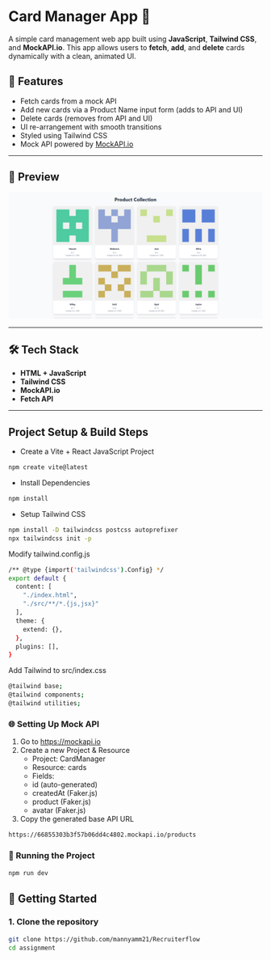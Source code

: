 # Card Manager App 🧩

A simple card management web app built using **JavaScript**, **Tailwind CSS**, and **MockAPI.io**. This app allows users to **fetch**, **add**, and **delete** cards dynamically with a clean, animated UI.

## 🔧 Features

- Fetch cards from a mock API
- Add new cards via a Product Name input form (adds to API and UI)
- Delete cards (removes from API and UI)
- UI re-arrangement with smooth transitions
- Styled using Tailwind CSS
- Mock API powered by [MockAPI.io](https://mockapi.io)

---

## 📸 Preview

![App Screenshot](./public/ProjectPreview-1.png) <!-- Replace with your actual screenshot file path -->

---

## 🛠️ Tech Stack

- **HTML + JavaScript**
- **Tailwind CSS**
- **MockAPI.io**
- **Fetch API**

---

## Project Setup & Build Steps

- Create a Vite + React JavaScript Project

```bash
npm create vite@latest
```

- Install Dependencies

```bash
npm install
```

- Setup Tailwind CSS

```bash
npm install -D tailwindcss postcss autoprefixer
npx tailwindcss init -p
```

Modify tailwind.config.js

```bash
/** @type {import('tailwindcss').Config} */
export default {
  content: [
    "./index.html",
    "./src/**/*.{js,jsx}"
  ],
  theme: {
    extend: {},
  },
  plugins: [],
}
```

Add Tailwind to src/index.css

```bash
@tailwind base;
@tailwind components;
@tailwind utilities;
```

### 🌐 Setting Up Mock API

1. Go to https://mockapi.io
2. Create a new Project & Resource
   - Project: CardManager
   - Resource: cards
   - Fields:
   - id (auto-generated)
   - createdAt (Faker.js)
   - product (Faker.js)
   - avatar (Faker.js)
3. Copy the generated base API URL

```bash
https://66855303b3f57b06dd4c4802.mockapi.io/products
```

### 🚀 Running the Project

```bash
npm run dev
```

## 🚀 Getting Started

### 1. Clone the repository

```bash
git clone https://github.com/mannyamm21/Recruiterflow
cd assignment
```
